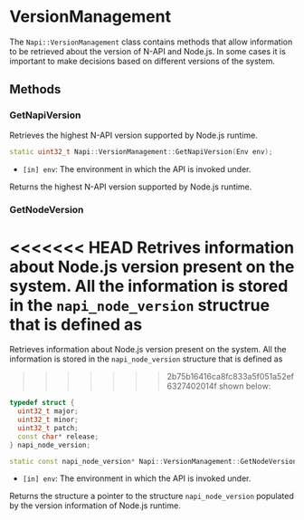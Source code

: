 # VersionManagement

The `Napi::VersionManagement` class contains methods that allow information
to be retrieved about the version of N-API and Node.js. In some cases it is
important to make decisions based on different versions of the system.

## Methods

### GetNapiVersion

Retrieves the highest N-API version supported by Node.js runtime.

```cpp
static uint32_t Napi::VersionManagement::GetNapiVersion(Env env);
```

- `[in] env`: The environment in which the API is invoked under.

Returns the highest N-API version supported by Node.js runtime.

### GetNodeVersion

<<<<<<< HEAD
Retrives information about Node.js version present on the system. All the
information is stored in the `napi_node_version` structrue that is defined as
=======
Retrieves information about Node.js version present on the system. All the
information is stored in the `napi_node_version` structure that is defined as
>>>>>>> 2b75b16416ca8fc833a5f051a52ef6327402014f
shown below:

```cpp
typedef struct {
  uint32_t major;
  uint32_t minor;
  uint32_t patch;
  const char* release;
} napi_node_version;
````

```cpp
static const napi_node_version* Napi::VersionManagement::GetNodeVersion(Env env);
```

- `[in] env`: The environment in which the API is invoked under.

Returns the structure a pointer to the structure `napi_node_version` populated by
the version information of Node.js runtime.
